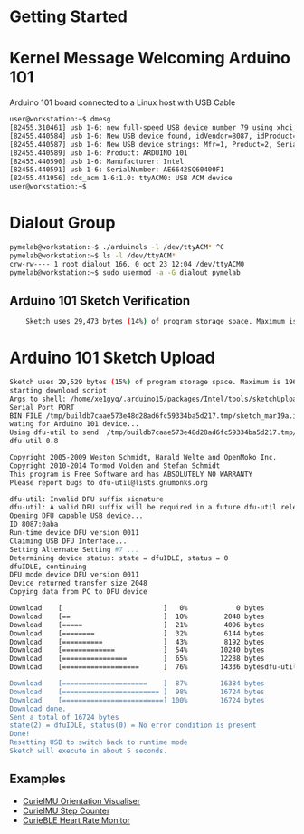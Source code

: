 # Getting Started

# Kernel Message Welcoming Arduino 101

Arduino 101 board connected to a Linux host with USB Cable

```sh
user@workstation:~$ dmesg
[82455.310461] usb 1-6: new full-speed USB device number 79 using xhci_hcd
[82455.440584] usb 1-6: New USB device found, idVendor=8087, idProduct=0ab6
[82455.440587] usb 1-6: New USB device strings: Mfr=1, Product=2, SerialNumber=3
[82455.440589] usb 1-6: Product: ARDUINO 101
[82455.440590] usb 1-6: Manufacturer: Intel
[82455.440591] usb 1-6: SerialNumber: AE6642SQ60400F1
[82455.441956] cdc_acm 1-6:1.0: ttyACM0: USB ACM device
user@workstation:~$ 
```

# Dialout Group

```sh
pymelab@workstation:~$ ./arduinols -l /dev/ttyACM* ^C
pymelab@workstation:~$ ls -l /dev/ttyACM* 
crw-rw---- 1 root dialout 166, 0 oct 23 12:04 /dev/ttyACM0
pymelab@workstation:~$ sudo usermod -a -G dialout pymelab
```

## Arduino 101 Sketch Verification

```sh
    Sketch uses 29,473 bytes (14%) of program storage space. Maximum is 196,608 bytes.
```

# Arduino 101 Sketch Upload

```sh
Sketch uses 29,529 bytes (15%) of program storage space. Maximum is 196,608 bytes.
starting download script
Args to shell: /home/xe1gyq/.arduino15/packages/Intel/tools/sketchUploader/1.6.4+1.14/x86/bin /tmp/buildb7caae573e48d28ad6fc59334ba5d217.tmp/sketch_mar19a.ino.elf /dev/ttyACM1 quiet
Serial Port PORT
BIN FILE /tmp/buildb7caae573e48d28ad6fc59334ba5d217.tmp/sketch_mar19a.ino.bin
wating for Arduino 101 device... 
Using dfu-util to send  /tmp/buildb7caae573e48d28ad6fc59334ba5d217.tmp/sketch_mar19a.ino.bin
dfu-util 0.8

Copyright 2005-2009 Weston Schmidt, Harald Welte and OpenMoko Inc.
Copyright 2010-2014 Tormod Volden and Stefan Schmidt
This program is Free Software and has ABSOLUTELY NO WARRANTY
Please report bugs to dfu-util@lists.gnumonks.org

dfu-util: Invalid DFU suffix signature
dfu-util: A valid DFU suffix will be required in a future dfu-util release!!!
Opening DFU capable USB device...
ID 8087:0aba
Run-time device DFU version 0011
Claiming USB DFU Interface...
Setting Alternate Setting #7 ...
Determining device status: state = dfuIDLE, status = 0
dfuIDLE, continuing
DFU mode device DFU version 0011
Device returned transfer size 2048
Copying data from PC to DFU device

Download	[                         ]   0%            0 bytes
Download	[==                       ]  10%         2048 bytes
Download	[=====                    ]  21%         4096 bytes
Download	[========                 ]  32%         6144 bytes
Download	[==========               ]  43%         8192 bytes
Download	[=============            ]  54%        10240 bytes
Download	[================         ]  65%        12288 bytes
Download	[===================      ]  76%        14336 bytesdfu-util: can't detach

Download	[=====================    ]  87%        16384 bytes
Download	[======================== ]  98%        16724 bytes
Download	[=========================] 100%        16724 bytes
Download done.
Sent a total of 16724 bytes
state(2) = dfuIDLE, status(0) = No error condition is present
Done!
Resetting USB to switch back to runtime mode
Sketch will execute in about 5 seconds.
```

## Examples

- [CurieIMU Orientation Visualiser](https://www.arduino.cc/en/Tutorial/Genuino101CurieIMUOrientationVisualiser)
- [CurieIMU Step Counter](https://www.arduino.cc/en/Tutorial/Genuino101CurieIMUStepCounter)
- [CurieBLE Heart Rate Monitor](https://www.arduino.cc/en/Tutorial/Genuino101CurieBLEHeartRateMonitor)
